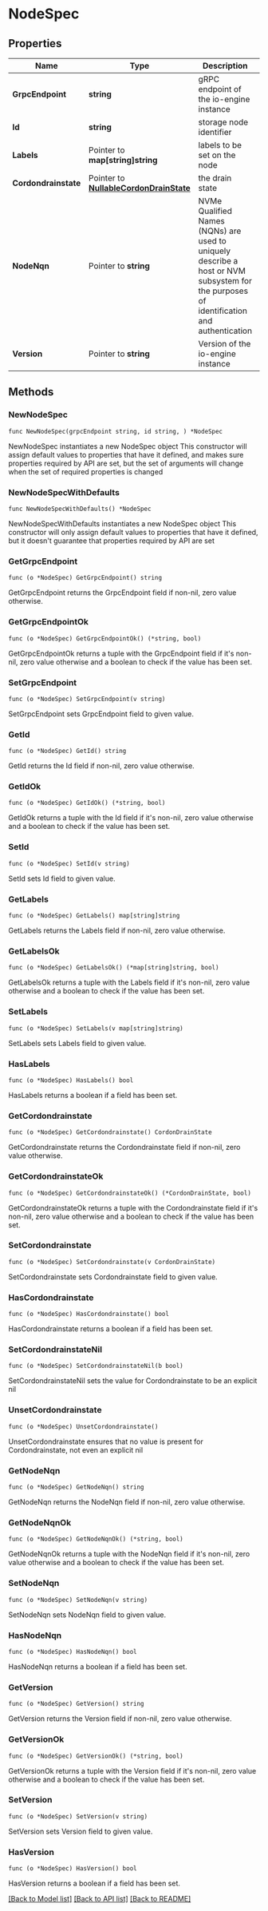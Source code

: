 # NodeSpec

## Properties

Name | Type | Description | Notes
------------ | ------------- | ------------- | -------------
**GrpcEndpoint** | **string** | gRPC endpoint of the io-engine instance | 
**Id** | **string** | storage node identifier | 
**Labels** | Pointer to **map[string]string** | labels to be set on the node | [optional] 
**Cordondrainstate** | Pointer to [**NullableCordonDrainState**](CordonDrainState.md) | the drain state | [optional] 
**NodeNqn** | Pointer to **string** | NVMe Qualified Names (NQNs) are used to uniquely describe a host or NVM subsystem for the purposes of identification and authentication | [optional] 
**Version** | Pointer to **string** | Version of the io-engine instance | [optional] 

## Methods

### NewNodeSpec

`func NewNodeSpec(grpcEndpoint string, id string, ) *NodeSpec`

NewNodeSpec instantiates a new NodeSpec object
This constructor will assign default values to properties that have it defined,
and makes sure properties required by API are set, but the set of arguments
will change when the set of required properties is changed

### NewNodeSpecWithDefaults

`func NewNodeSpecWithDefaults() *NodeSpec`

NewNodeSpecWithDefaults instantiates a new NodeSpec object
This constructor will only assign default values to properties that have it defined,
but it doesn't guarantee that properties required by API are set

### GetGrpcEndpoint

`func (o *NodeSpec) GetGrpcEndpoint() string`

GetGrpcEndpoint returns the GrpcEndpoint field if non-nil, zero value otherwise.

### GetGrpcEndpointOk

`func (o *NodeSpec) GetGrpcEndpointOk() (*string, bool)`

GetGrpcEndpointOk returns a tuple with the GrpcEndpoint field if it's non-nil, zero value otherwise
and a boolean to check if the value has been set.

### SetGrpcEndpoint

`func (o *NodeSpec) SetGrpcEndpoint(v string)`

SetGrpcEndpoint sets GrpcEndpoint field to given value.


### GetId

`func (o *NodeSpec) GetId() string`

GetId returns the Id field if non-nil, zero value otherwise.

### GetIdOk

`func (o *NodeSpec) GetIdOk() (*string, bool)`

GetIdOk returns a tuple with the Id field if it's non-nil, zero value otherwise
and a boolean to check if the value has been set.

### SetId

`func (o *NodeSpec) SetId(v string)`

SetId sets Id field to given value.


### GetLabels

`func (o *NodeSpec) GetLabels() map[string]string`

GetLabels returns the Labels field if non-nil, zero value otherwise.

### GetLabelsOk

`func (o *NodeSpec) GetLabelsOk() (*map[string]string, bool)`

GetLabelsOk returns a tuple with the Labels field if it's non-nil, zero value otherwise
and a boolean to check if the value has been set.

### SetLabels

`func (o *NodeSpec) SetLabels(v map[string]string)`

SetLabels sets Labels field to given value.

### HasLabels

`func (o *NodeSpec) HasLabels() bool`

HasLabels returns a boolean if a field has been set.

### GetCordondrainstate

`func (o *NodeSpec) GetCordondrainstate() CordonDrainState`

GetCordondrainstate returns the Cordondrainstate field if non-nil, zero value otherwise.

### GetCordondrainstateOk

`func (o *NodeSpec) GetCordondrainstateOk() (*CordonDrainState, bool)`

GetCordondrainstateOk returns a tuple with the Cordondrainstate field if it's non-nil, zero value otherwise
and a boolean to check if the value has been set.

### SetCordondrainstate

`func (o *NodeSpec) SetCordondrainstate(v CordonDrainState)`

SetCordondrainstate sets Cordondrainstate field to given value.

### HasCordondrainstate

`func (o *NodeSpec) HasCordondrainstate() bool`

HasCordondrainstate returns a boolean if a field has been set.

### SetCordondrainstateNil

`func (o *NodeSpec) SetCordondrainstateNil(b bool)`

 SetCordondrainstateNil sets the value for Cordondrainstate to be an explicit nil

### UnsetCordondrainstate
`func (o *NodeSpec) UnsetCordondrainstate()`

UnsetCordondrainstate ensures that no value is present for Cordondrainstate, not even an explicit nil
### GetNodeNqn

`func (o *NodeSpec) GetNodeNqn() string`

GetNodeNqn returns the NodeNqn field if non-nil, zero value otherwise.

### GetNodeNqnOk

`func (o *NodeSpec) GetNodeNqnOk() (*string, bool)`

GetNodeNqnOk returns a tuple with the NodeNqn field if it's non-nil, zero value otherwise
and a boolean to check if the value has been set.

### SetNodeNqn

`func (o *NodeSpec) SetNodeNqn(v string)`

SetNodeNqn sets NodeNqn field to given value.

### HasNodeNqn

`func (o *NodeSpec) HasNodeNqn() bool`

HasNodeNqn returns a boolean if a field has been set.

### GetVersion

`func (o *NodeSpec) GetVersion() string`

GetVersion returns the Version field if non-nil, zero value otherwise.

### GetVersionOk

`func (o *NodeSpec) GetVersionOk() (*string, bool)`

GetVersionOk returns a tuple with the Version field if it's non-nil, zero value otherwise
and a boolean to check if the value has been set.

### SetVersion

`func (o *NodeSpec) SetVersion(v string)`

SetVersion sets Version field to given value.

### HasVersion

`func (o *NodeSpec) HasVersion() bool`

HasVersion returns a boolean if a field has been set.


[[Back to Model list]](../README.md#documentation-for-models) [[Back to API list]](../README.md#documentation-for-api-endpoints) [[Back to README]](../README.md)


